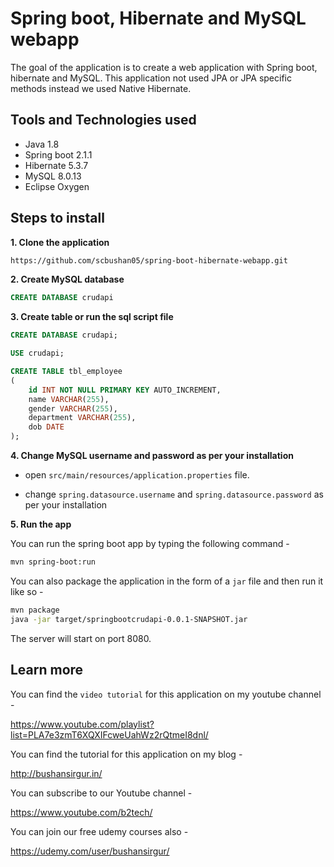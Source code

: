 # Spring boot, Hibernate and MySQL webapp

The  goal of the application is to create a web application with Spring boot, hibernate and MySQL. This application not used JPA or JPA specific methods instead we used Native Hibernate.

## Tools and Technologies used

* Java 1.8
* Spring boot 2.1.1
* Hibernate 5.3.7
* MySQL 8.0.13
* Eclipse Oxygen

## Steps to install

**1. Clone the application**

```bash
https://github.com/scbushan05/spring-boot-hibernate-webapp.git
```

**2. Create MySQL database**

```sql
CREATE DATABASE crudapi
```

**3. Create table or run the sql script file**

```sql
CREATE DATABASE crudapi;

USE crudapi;

CREATE TABLE tbl_employee
(
	id INT NOT NULL PRIMARY KEY AUTO_INCREMENT,
    name VARCHAR(255),
    gender VARCHAR(255),
    department VARCHAR(255),
    dob DATE
);
```

**4. Change MySQL username and password as per your installation**

+ open `src/main/resources/application.properties` file.

+ change `spring.datasource.username` and `spring.datasource.password` as per your installation

**5. Run the app**

You can run the spring boot app by typing the following command -

```bash
mvn spring-boot:run
```

You can also package the application in the form of a `jar` file and then run it like so -

```bash
mvn package
java -jar target/springbootcrudapi-0.0.1-SNAPSHOT.jar
```

The server will start on port 8080.

## Learn more

You can find the `video tutorial` for this application on my youtube channel -

<https://www.youtube.com/playlist?list=PLA7e3zmT6XQXIFcweUahWz2rQtmeI8dnl/>

You can find the tutorial for this application on my blog -

<http://bushansirgur.in/>

You can subscribe to our Youtube channel -

<https://www.youtube.com/b2tech/>

You can join our free udemy courses also -

<https://udemy.com/user/bushansirgur/>

